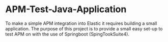 # APM-Test-Java-Application
To make a simple APM integration into Elastic it requires building a small application. The purpose of this project is to provide a small easy set-up to test APM on with the use of Springboot (SpingTookSuite4).
